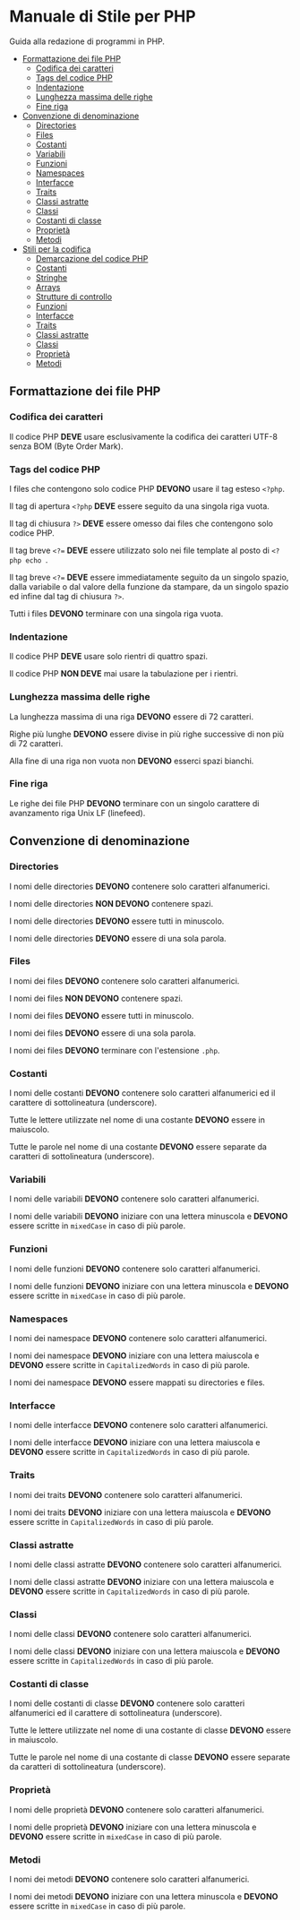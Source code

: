 # Manuale di Stile per PHP
Guida alla redazione di programmi in PHP.

* [Formattazione dei file PHP](#formattazione-dei-file-php)
  * [Codifica dei caratteri](#codifica-dei-caratteri)
  * [Tags del codice PHP](#tags-del-codice-php)
  * [Indentazione](#indentazione)
  * [Lunghezza massima delle righe](#lunghezza-massima-delle-righe) 
  * [Fine riga](#fine-riga) 
* [Convenzione di denominazione](#convenzione-di-denominazione)
  * [Directories](#directories)
  * [Files](#files)
  * [Costanti](#costanti)
  * [Variabili](#variabili)
  * [Funzioni](#funzioni)
  * [Namespaces](#namespaces)
  * [Interfacce](#interfacce)
  * [Traits](#traits)
  * [Classi astratte](#classi-astratte)
  * [Classi](#classi)
  * [Costanti di classe](#costanti-di-classe)
  * [Proprietà](#proprietà)
  * [Metodi](#metodi)
* [Stili per la codifica](#stili-per-la-codifica)
  * [Demarcazione del codice PHP](#demarcazione-del-codice-php)
  * [Costanti](#costanti)
  * [Stringhe](#stringhe)
  * [Arrays](#arrays)
  * [Strutture di controllo](#strutture-di-controllo)
  * [Funzioni](#funzioni)
  * [Interfacce](#interfacce)
  * [Traits](#traits)
  * [Classi astratte](#classi-astratte)
  * [Classi](#classi)
  * [Proprietà](#proprietà)
  * [Metodi](#metodi)

  
  
  
## Formattazione dei file PHP

### Codifica dei caratteri

Il codice PHP **DEVE** usare esclusivamente la codifica dei caratteri UTF-8 senza BOM (Byte Order Mark).


### Tags del codice PHP

I files che contengono solo codice PHP **DEVONO** usare il tag esteso `<?php`.

Il tag di apertura `<?php` **DEVE** essere seguito da una singola riga vuota.

Il tag di chiusura `?>` **DEVE** essere omesso dai files che contengono solo codice PHP.

Il tag breve `<?=` **DEVE** essere utilizzato solo nei file template al posto di `<?php echo `.

Il tag breve `<?=` **DEVE** essere immediatamente seguito da un singolo spazio, dalla variabile o dal valore della funzione da stampare, da un singolo spazio ed infine dal tag di chiusura `?>`.

Tutti i files **DEVONO** terminare con una singola riga vuota.


### Indentazione

Il codice PHP **DEVE** usare solo rientri di quattro spazi.

Il codice PHP **NON DEVE** mai usare la tabulazione per i rientri.


### Lunghezza massima delle righe
La lunghezza massima di una riga **DEVONO** essere di 72 caratteri.

Righe più lunghe **DEVONO** essere divise in più righe successive di non più di 72 caratteri.

Alla fine di una riga non vuota non **DEVONO** esserci spazi bianchi. 


### Fine riga
Le righe dei file PHP **DEVONO** terminare con un singolo carattere di avanzamento riga Unix LF (linefeed).


## Convenzione di denominazione

### Directories
I nomi delle directories **DEVONO** contenere solo caratteri alfanumerici.

I nomi delle directories **NON DEVONO** contenere spazi.

I nomi delle directories **DEVONO** essere tutti in minuscolo.

I nomi delle directories **DEVONO** essere di una sola parola.


### Files
I nomi dei files **DEVONO** contenere solo caratteri alfanumerici.

I nomi dei files **NON DEVONO** contenere spazi.

I nomi dei files **DEVONO** essere tutti in minuscolo.

I nomi dei files **DEVONO** essere di una sola parola.

I nomi dei files **DEVONO** terminare con l'estensione `.php`.


### Costanti
I nomi delle costanti **DEVONO** contenere solo caratteri alfanumerici ed il carattere di sottolineatura (underscore).

Tutte le lettere utilizzate nel nome di una costante **DEVONO** essere in maiuscolo.

Tutte le parole nel nome di una costante **DEVONO** essere separate da caratteri di sottolineatura (underscore).


### Variabili
I nomi delle variabili **DEVONO** contenere solo caratteri alfanumerici.

I nomi delle variabili **DEVONO** iniziare con una lettera minuscola e **DEVONO** essere scritte in `mixedCase` in caso di più parole.


### Funzioni
I nomi delle funzioni **DEVONO** contenere solo caratteri alfanumerici.

I nomi delle funzioni **DEVONO** iniziare con una lettera minuscola e **DEVONO** essere scritte in `mixedCase` in caso di più parole.


### Namespaces
I nomi dei namespace **DEVONO** contenere solo caratteri alfanumerici.

I nomi dei namespace **DEVONO** iniziare con una lettera maiuscola e **DEVONO** essere scritte in `CapitalizedWords` in caso di più parole.

I nomi dei namespace **DEVONO** essere mappati su directories e files.


### Interfacce
I nomi delle interfacce **DEVONO** contenere solo caratteri alfanumerici.

I nomi delle interfacce **DEVONO** iniziare con una lettera maiuscola e **DEVONO** essere scritte in `CapitalizedWords` in caso di più parole.


### Traits
I nomi dei traits **DEVONO** contenere solo caratteri alfanumerici.

I nomi dei traits **DEVONO** iniziare con una lettera maiuscola e **DEVONO** essere scritte in `CapitalizedWords` in caso di più parole.


### Classi astratte
I nomi delle classi astratte **DEVONO** contenere solo caratteri alfanumerici.

I nomi delle classi astratte **DEVONO** iniziare con una lettera maiuscola e **DEVONO** essere scritte in `CapitalizedWords` in caso di più parole.


### Classi
I nomi delle classi **DEVONO** contenere solo caratteri alfanumerici.

I nomi delle classi **DEVONO** iniziare con una lettera maiuscola e **DEVONO** essere scritte in `CapitalizedWords` in caso di più parole.


### Costanti di classe
I nomi delle costanti di classe **DEVONO** contenere solo caratteri alfanumerici ed il carattere di sottolineatura (underscore).

Tutte le lettere utilizzate nel nome di una costante di classe **DEVONO** essere in maiuscolo.

Tutte le parole nel nome di una costante di classe **DEVONO** essere separate da caratteri di sottolineatura (underscore).


### Proprietà
I nomi delle proprietà **DEVONO** contenere solo caratteri alfanumerici.

I nomi delle proprietà **DEVONO** iniziare con una lettera minuscola e **DEVONO** essere scritte in `mixedCase` in caso di più parole.


### Metodi
I nomi dei metodi **DEVONO** contenere solo caratteri alfanumerici.

I nomi dei metodi **DEVONO** iniziare con una lettera minuscola e **DEVONO** essere scritte in `mixedCase` in caso di più parole.
